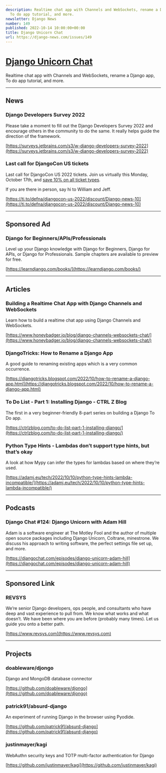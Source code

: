 ```yaml
---
description: Realtime chat app with Channels and WebSockets, rename a Django app,
  To do app tutorial, and more.
newsletter: Django News
number: 149
published: 2022-10-14 10:00:00+00:00
title: Django Unicorn Chat
url: https://django-news.com/issues/149
---
```


# [Django Unicorn Chat](https://django-news.com/issues/149)

Realtime chat app with Channels and WebSockets, rename a Django app, To do app tutorial, and more.

----

## News

### Django Developers Survey 2022

<p>Please take a moment to fill out the Django Developers Survey 2022 and encourage others in the community to do the same. It really helps guide the direction of the framework.</p>

[https://surveys.jetbrains.com/s3/w-django-developers-survey-2022](https://surveys.jetbrains.com/s3/w-django-developers-survey-2022)

### Last call for DjangoCon US tickets

<p>Last call for DjangoCon US 2022 tickets. Join us virtually this Monday, October 17th, and <a href="https://cur.at/WARwtJW">save 10% on all ticket types</a>.</p>

<p>If you are there in person, say hi to William and Jeff.</p>

[https://ti.to/defna/djangocon-us-2022/discount/Django-news-10](https://ti.to/defna/djangocon-us-2022/discount/Django-news-10)

----

## Sponsored Ad

### Django for Beginners/APIs/Professionals

<p>Level up your Django knowledge with Django for Beginners, Django for APIs, or Django for Professionals. Sample chapters are available to preview for free.</p>

[https://learndjango.com/books/](https://learndjango.com/books/)

----

## Articles

### Building a Realtime Chat App with Django Channels and WebSockets

<p>Learn how to build a realtime chat app using Django Channels and WebSockets.</p>

[https://www.honeybadger.io/blog/django-channels-websockets-chat/](https://www.honeybadger.io/blog/django-channels-websockets-chat/)

### DjangoTricks: How to Rename a Django App

<p>A good guide to renaming existing apps which is a very common occurrence.</p>

[https://djangotricks.blogspot.com/2022/10/how-to-rename-a-django-app.html](https://djangotricks.blogspot.com/2022/10/how-to-rename-a-django-app.html)

### To Do List - Part 1: Installing Django - CTRL Z Blog

<p>The first in a very beginner-friendly 8-part series on building a Django To Do app.</p>

[https://ctrlzblog.com/to-do-list-part-1-installing-django/](https://ctrlzblog.com/to-do-list-part-1-installing-django/)

### Python Type Hints - Lambdas don’t support type hints, but that’s okay

<p>A look at how Mypy can infer the types for lambdas based on where they’re used.</p>

[https://adamj.eu/tech/2022/10/10/python-type-hints-lambda-incompatible/](https://adamj.eu/tech/2022/10/10/python-type-hints-lambda-incompatible/)

----

## Podcasts

### Django Chat #124: Django Unicorn with Adam Hill

<p>Adam is a software engineer at The Motley Fool and the author of multiple open source packages including Django Unicorn, Coltrane, minestrone. We discuss his approach to writing software, the perfect settings file set up, and more.</p>

[https://djangochat.com/episodes/django-unicorn-adam-hill](https://djangochat.com/episodes/django-unicorn-adam-hill)

----

## Sponsored Link

### REVSYS

<p>We’re senior Django developers, ops people, and consultants who have deep and vast experience to pull from. We know what works and what doesn’t. We have been where you are before (probably many times). Let us guide you onto a better path.</p>

[https://www.revsys.com](https://www.revsys.com)

----

## Projects

### doableware/djongo

<p>Django and MongoDB database connector</p>

[https://github.com/doableware/djongo](https://github.com/doableware/djongo)

### patrick91/absurd-django

<p>An experiment of running Django in the browser using Pyodide.</p>

[https://github.com/patrick91/absurd-django](https://github.com/patrick91/absurd-django)

### justinmayer/kagi

<p>WebAuthn security keys and TOTP multi-factor authentication for Django</p>

[https://github.com/justinmayer/kagi](https://github.com/justinmayer/kagi)